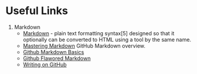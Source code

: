 [//]: # ( vim:ts=4 )

# Useful Links #


1. Markdown
	* [Markdown](https://en.wikipedia.org/wiki/Markdown) -
	plain text formatting syntax[5] designed so
	that it optionally can be converted to HTML
	using a tool by the same name.
	* [Mastering Markdown](https://guides.github.com/features/mastering-markdown/)
	  GitHub Markdown overview.
	* [Github Markdown Basics](https://help.github.com/articles/markdown-basics)
	* [Github Flawored Markdown](https://help.github.com/articles/github-flavored-markdown)
	* [Writing on GitHub](https://help.github.com/articles/writing-on-github)
